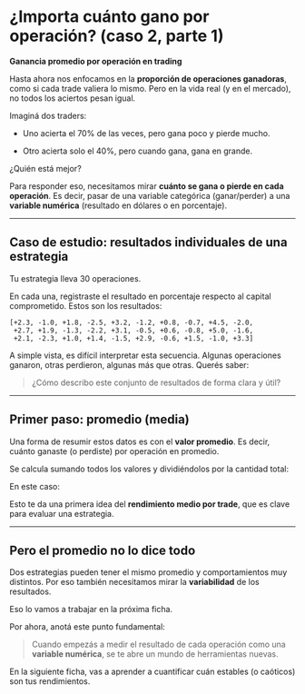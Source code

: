 # ¿Importa cuánto gano por operación? (caso 2, parte 1)
**Ganancia promedio por operación en trading**


Hasta ahora nos enfocamos en la **proporción de operaciones ganadoras**, como si cada trade valiera lo mismo. Pero en la vida real (y en el mercado), no todos los aciertos pesan igual.

Imaginá dos traders:

* Uno acierta el 70% de las veces, pero gana poco y pierde mucho.

* Otro acierta solo el 40%, pero cuando gana, gana en grande.

¿Quién está mejor?

Para responder eso, necesitamos mirar **cuánto se gana o pierde en cada operación**. Es decir, pasar de una variable categórica (ganar/perder) a una **variable numérica** (resultado en dólares o en porcentaje).

***

## Caso de estudio: resultados individuales de una estrategia

Tu estrategia lleva 30 operaciones.

En cada una, registraste el resultado en porcentaje respecto al capital comprometido. Estos son los resultados:

```
[+2.3, -1.0, +1.8, -2.5, +3.2, -1.2, +0.8, -0.7, +4.5, -2.0,
 +2.7, +1.9, -1.3, -2.2, +3.1, -0.5, +0.6, -0.8, +5.0, -1.6,
 +2.1, -2.3, +1.0, +1.4, -1.5, +2.9, -0.6, +1.5, -1.0, +3.3]
```

A simple vista, es difícil interpretar esta secuencia. Algunas operaciones ganaron, otras perdieron, algunas más que otras. Querés saber:

> ¿Cómo describo este conjunto de resultados de forma clara y útil?

***

## Primer paso: promedio (media)

Una forma de resumir estos datos es con el **valor promedio**. Es decir, cuánto ganaste (o perdiste) por operación en promedio.

Se calcula sumando todos los valores y dividiéndolos por la cantidad total:

En este caso:

Esto te da una primera idea del **rendimiento medio por trade**, que es clave para evaluar una estrategia.

***

## Pero el promedio no lo dice todo

Dos estrategias pueden tener el mismo promedio y comportamientos muy distintos. Por eso también necesitamos mirar la **variabilidad** de los resultados.

Eso lo vamos a trabajar en la próxima ficha.

Por ahora, anotá este punto fundamental:

> Cuando empezás a medir el resultado de cada operación como una **variable numérica**, se te abre un mundo de herramientas nuevas.

En la siguiente ficha, vas a aprender a cuantificar cuán estables (o caóticos) son tus rendimientos.
